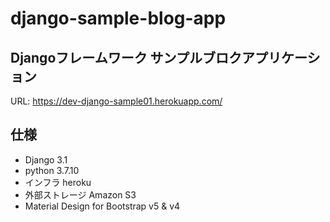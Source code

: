 # django-sample-blog-app
## Djangoフレームワーク サンプルブロクアプリケーション
URL: https://dev-django-sample01.herokuapp.com/

## 仕様
- Django 3.1
- python 3.7.10
- インフラ heroku
- 外部ストレージ Amazon S3
- Material Design for Bootstrap v5 & v4

